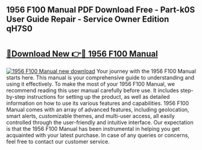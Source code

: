 ## 1956 F100 Manual PDF Download Free - Part-k0S User Guide Repair - Service Owner Edition qH7S0

# <h2><a href="http://bc79121.oget.top/?id=1956+F100+Manual">🔗Download New 👉🔴 1956 F100 Manual</a></h2>

[![1956 F100 Manual new download](https://i.imgur.com/5g1atiW.png)](http://bc79121.oget.top/?id=1956+F100+Manual)
Your journey with the 1956 F100 Manual starts here. This manual is your comprehensive guide to understanding and using it effectively. To make the most of your 1956 F100 Manual, we recommend reading this user manual carefully before use. It includes step-by-step instructions for setting up the product, as well as detailed information on how to use its various features and capabilities. 1956 F100 Manual comes with an array of advanced features, including geolocation, smart alerts, customizable themes, and multi-user access, all easily controlled through the user-friendly and intuitive interface. Our expectation is that the 1956 F100 Manual has been instrumental in helping you get acquainted with your latest purchase. In case of any queries or concerns, feel free to contact our customer service.
